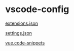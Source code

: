 # vscode-config

[extensions.json](https://github.com/EvilEl/vscode-config/blob/main/.vscode/extensions.json)

[settings.json](https://github.com/EvilEl/vscode-config/blob/main/.vscode/settings.json)

[vue.code-snippets](https://github.com/EvilEl/vscode-config/blob/main/.vscode/vue.code-snippets)
